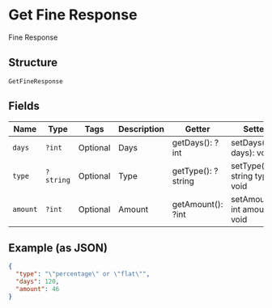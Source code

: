 
# Get Fine Response

Fine Response

## Structure

`GetFineResponse`

## Fields

| Name | Type | Tags | Description | Getter | Setter |
|  --- | --- | --- | --- | --- | --- |
| `days` | `?int` | Optional | Days | getDays(): ?int | setDays(?int days): void |
| `type` | `?string` | Optional | Type | getType(): ?string | setType(?string type): void |
| `amount` | `?int` | Optional | Amount | getAmount(): ?int | setAmount(?int amount): void |

## Example (as JSON)

```json
{
  "type": "\"percentage\" or \"flat\"",
  "days": 120,
  "amount": 46
}
```

